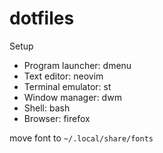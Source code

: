 # dotfiles
Setup
* Program launcher: dmenu
* Text editor: neovim
* Terminal emulator: st
* Window manager: dwm
* Shell: bash
* Browser: firefox

move font to `~/.local/share/fonts`
